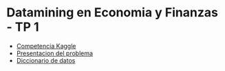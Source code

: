 # Datamining en Economia y Finanzas - TP 1

* [Competencia Kaggle](https://www.kaggle.com/c/uba-dmeyf2021-primera/overview)
* [Presentacion del problema](https://github.com/magistery-tps/dm-eyf-tp1/blob/feat/improve-metrics-and-new-model/tp1/doc/102_PresentaciondelProblema.pdf)
* [Diccionario de datos](https://github.com/magistery-tps/dm-eyf-tp1/blob/feat/improve-metrics-and-new-model/tp1/doc/DiccionarioDatos.ods?raw=true)

